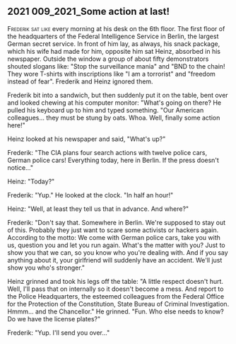 
## **2021** 009_2021_Some action at last!

<span style="font-variant:small-caps;">Frederik sat like </span> every morning at his desk on the 6th floor.
The first floor of the headquarters of the Federal Intelligence Service in Berlin, the largest German secret service.
In front of him lay, as always, his snack package, which his wife had made for him, opposite him sat Heinz, absorbed in his newspaper.
Outside the window a group of about fifty demonstrators shouted slogans like: "Stop the surveillance mania" and "BND to the chain! They wore T-shirts with inscriptions like "I am a torrorist" and "freedom instead of fear". Frederik and Heinz ignored them.

Frederik bit into a sandwich, but then suddenly put it on the table, bent over and looked chewing at his computer monitor: "What's going on there? He pulled his keyboard up to him and typed something.
"Our American colleagues... they must be stung by oats.
Whoa.
Well, finally some action here!"

Heinz looked at his newspaper and said, "What's up?"

Frederik: "The CIA plans four search actions with twelve police cars, German police cars! Everything today, here in Berlin.
If the press doesn't notice..."

Heinz: "Today?"

Frederik: "Yup." He looked at the clock.
"In half an hour!"

Heinz: "Well, at least they tell us that in advance.
And where?"

Frederik: "Don't say that.
Somewhere in Berlin.
We're supposed to stay out of this.
Probably they just want to scare some activists or hackers again.
According to the motto: We come with German police cars, take you with us, question you and let you run again.
What's the matter with you? Just to show you that we can, so you know who you're dealing with.
And if you say anything about it, your girlfriend will suddenly have an accident.
We'll just show you who's stronger."

Heinz grinned and took his legs off the table: "A little respect doesn't hurt.
Well, I'll pass that on internally so it doesn't become a mess.
And report to the Police Headquarters, the esteemed colleagues from the Federal Office for the Protection of the Constitution, State Bureau of Criminal Investigation.
Hmmm... and the Chancellor." He grinned.
"Fun.
Who else needs to know? Do we have the license plates?"

Frederik: "Yup.
I'll send you over..."

